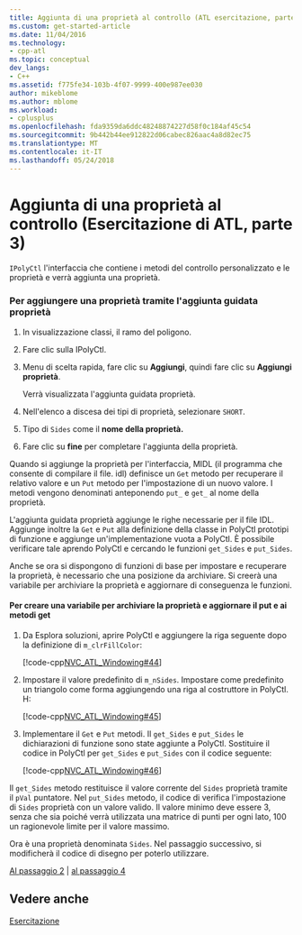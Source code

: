 ```yaml
---
title: Aggiunta di una proprietà al controllo (ATL esercitazione, parte 3) | Documenti Microsoft
ms.custom: get-started-article
ms.date: 11/04/2016
ms.technology:
- cpp-atl
ms.topic: conceptual
dev_langs:
- C++
ms.assetid: f775fe34-103b-4f07-9999-400e987ee030
author: mikeblome
ms.author: mblome
ms.workload:
- cplusplus
ms.openlocfilehash: fda9359da6ddc48248874227d58f0c184af45c54
ms.sourcegitcommit: 9b442b44ee912822d06cabec826aac4a8d82ec75
ms.translationtype: MT
ms.contentlocale: it-IT
ms.lasthandoff: 05/24/2018
---
```

# <a name="adding-a-property-to-the-control-atl-tutorial-part-3"></a>Aggiunta di una proprietà al controllo (Esercitazione di ATL, parte 3)
`IPolyCtl` l'interfaccia che contiene i metodi del controllo personalizzato e le proprietà e verrà aggiunta una proprietà.  
  
### <a name="to-add-a-property-using-the-add-property-wizard"></a>Per aggiungere una proprietà tramite l'aggiunta guidata proprietà  
  
1.  In visualizzazione classi, il ramo del poligono.  
  
2.  Fare clic sulla IPolyCtl.  
  
3.  Menu di scelta rapida, fare clic su **Aggiungi**, quindi fare clic su **Aggiungi proprietà**.  
  
     Verrà visualizzata l'aggiunta guidata proprietà.  
  
4.  Nell'elenco a discesa dei tipi di proprietà, selezionare `SHORT`.  
  
5.  Tipo di `Sides` come il **nome della proprietà.**  
  
6.  Fare clic su **fine** per completare l'aggiunta della proprietà.  
  
 Quando si aggiunge la proprietà per l'interfaccia, MIDL (il programma che consente di compilare il file. idl) definisce un `Get` metodo per recuperare il relativo valore e un `Put` metodo per l'impostazione di un nuovo valore. I metodi vengono denominati anteponendo `put_` e `get_` al nome della proprietà.  
  
 L'aggiunta guidata proprietà aggiunge le righe necessarie per il file IDL. Aggiunge inoltre la `Get` e `Put` alla definizione della classe in PolyCtl prototipi di funzione e aggiunge un'implementazione vuota a PolyCtl. È possibile verificare tale aprendo PolyCtl e cercando le funzioni `get_Sides` e `put_Sides`.  
  
 Anche se ora si dispongono di funzioni di base per impostare e recuperare la proprietà, è necessario che una posizione da archiviare. Si creerà una variabile per archiviare la proprietà e aggiornare di conseguenza le funzioni.  
  
#### <a name="to-create-a-variable-to-store-the-property-and-update-the-put-and-get-methods"></a>Per creare una variabile per archiviare la proprietà e aggiornare il put e ai metodi get  
  
1.  Da Esplora soluzioni, aprire PolyCtl e aggiungere la riga seguente dopo la definizione di `m_clrFillColor`:  
  
     [!code-cpp[NVC_ATL_Windowing#44](../atl/codesnippet/cpp/adding-a-property-to-the-control-atl-tutorial-part-3_1.h)]  
  
2.  Impostare il valore predefinito di `m_nSides`. Impostare come predefinito un triangolo come forma aggiungendo una riga al costruttore in PolyCtl. H:  
  
     [!code-cpp[NVC_ATL_Windowing#45](../atl/codesnippet/cpp/adding-a-property-to-the-control-atl-tutorial-part-3_2.h)]  
  
3.  Implementare il `Get` e `Put` metodi. Il `get_Sides` e `put_Sides` le dichiarazioni di funzione sono state aggiunte a PolyCtl. Sostituire il codice in PolyCtl per `get_Sides` e `put_Sides` con il codice seguente:  
  
     [!code-cpp[NVC_ATL_Windowing#46](../atl/codesnippet/cpp/adding-a-property-to-the-control-atl-tutorial-part-3_3.cpp)]  
  
 Il `get_Sides` metodo restituisce il valore corrente del `Sides` proprietà tramite il `pVal` puntatore. Nel `put_Sides` metodo, il codice di verifica l'impostazione di `Sides` proprietà con un valore valido. Il valore minimo deve essere 3, senza che sia poiché verrà utilizzata una matrice di punti per ogni lato, 100 un ragionevole limite per il valore massimo.  
  
 Ora è una proprietà denominata `Sides`. Nel passaggio successivo, si modificherà il codice di disegno per poterlo utilizzare.  
  
 [Al passaggio 2](../atl/adding-a-control-atl-tutorial-part-2.md) &#124; [al passaggio 4](../atl/changing-the-drawing-code-atl-tutorial-part-4.md)  
  
## <a name="see-also"></a>Vedere anche  
 [Esercitazione](../atl/active-template-library-atl-tutorial.md)

